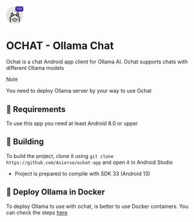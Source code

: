 <img src="ochat.png" width="48px">

# OCHAT - Ollama Chat
Ochat is a chat Android app client for Ollama AI. Ochat supports chats with different Ollama models

>[!NOTE] 
>You need to deploy Ollama server by your way to use Ochat

## 📱 Requirements
To use this app you need at least Android 8.0 or upper

## 🔨 Building
To build the project, clone it using `git clone https://github.com/Asierso/ochat-app` and open it in Android Studio
- Project is prepared to compile with SDK 33 (Android 13)

## 🐳 Deploy Ollama in Docker
To deploy Ollama to use with ochat, is better to use Docker containers. You can check the steps [here](https://hub.docker.com/r/ollama/ollama)
